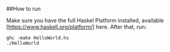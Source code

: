 ##How to run

Make sure you have the full Haskel Platform installed, available [https://www.haskell.org/platform/] here.
After that, run:

````
ghc -make HelloWorld.hs
./HelloWorld
````
